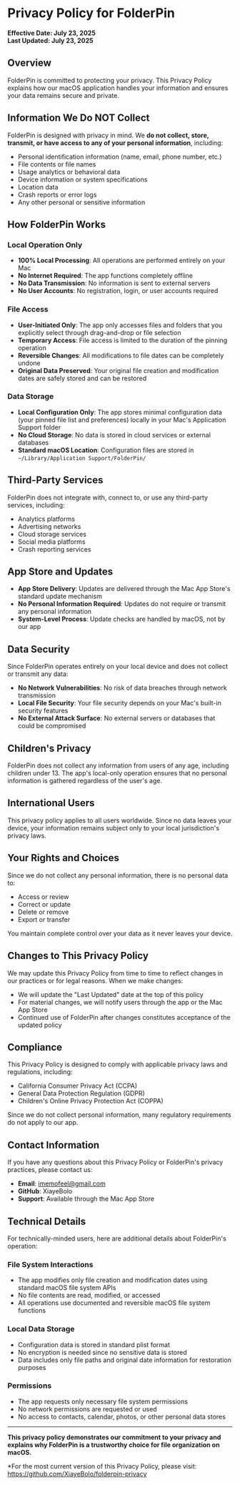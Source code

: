 # Privacy Policy for FolderPin

**Effective Date: July 23, 2025**  
**Last Updated: July 23, 2025**

## Overview

FolderPin is committed to protecting your privacy. This Privacy Policy explains how our macOS application handles your information and ensures your data remains secure and private.

## Information We Do NOT Collect

FolderPin is designed with privacy in mind. We **do not collect, store, transmit, or have access to any of your personal information**, including:

- Personal identification information (name, email, phone number, etc.)
- File contents or file names
- Usage analytics or behavioral data
- Device information or system specifications
- Location data
- Crash reports or error logs
- Any other personal or sensitive information

## How FolderPin Works

### Local Operation Only
- **100% Local Processing**: All operations are performed entirely on your Mac
- **No Internet Required**: The app functions completely offline
- **No Data Transmission**: No information is sent to external servers
- **No User Accounts**: No registration, login, or user accounts required

### File Access
- **User-Initiated Only**: The app only accesses files and folders that you explicitly select through drag-and-drop or file selection
- **Temporary Access**: File access is limited to the duration of the pinning operation
- **Reversible Changes**: All modifications to file dates can be completely undone
- **Original Data Preserved**: Your original file creation and modification dates are safely stored and can be restored

### Data Storage
- **Local Configuration Only**: The app stores minimal configuration data (your pinned file list and preferences) locally in your Mac's Application Support folder
- **No Cloud Storage**: No data is stored in cloud services or external databases
- **Standard macOS Location**: Configuration files are stored in `~/Library/Application Support/FolderPin/`

## Third-Party Services

FolderPin does not integrate with, connect to, or use any third-party services, including:
- Analytics platforms
- Advertising networks
- Cloud storage services
- Social media platforms
- Crash reporting services

## App Store and Updates

- **App Store Delivery**: Updates are delivered through the Mac App Store's standard update mechanism
- **No Personal Information Required**: Updates do not require or transmit any personal information
- **System-Level Process**: Update checks are handled by macOS, not by our app

## Data Security

Since FolderPin operates entirely on your local device and does not collect or transmit any data:
- **No Network Vulnerabilities**: No risk of data breaches through network transmission
- **Local File Security**: Your file security depends on your Mac's built-in security features
- **No External Attack Surface**: No external servers or databases that could be compromised

## Children's Privacy

FolderPin does not collect any information from users of any age, including children under 13. The app's local-only operation ensures that no personal information is gathered regardless of the user's age.

## International Users

This privacy policy applies to all users worldwide. Since no data leaves your device, your information remains subject only to your local jurisdiction's privacy laws.

## Your Rights and Choices

Since we do not collect any personal information, there is no personal data to:
- Access or review
- Correct or update  
- Delete or remove
- Export or transfer

You maintain complete control over your data as it never leaves your device.

## Changes to This Privacy Policy

We may update this Privacy Policy from time to time to reflect changes in our practices or for legal reasons. When we make changes:
- We will update the "Last Updated" date at the top of this policy
- For material changes, we will notify users through the app or the Mac App Store
- Continued use of FolderPin after changes constitutes acceptance of the updated policy

## Compliance

This Privacy Policy is designed to comply with applicable privacy laws and regulations, including:
- California Consumer Privacy Act (CCPA)
- General Data Protection Regulation (GDPR)
- Children's Online Privacy Protection Act (COPPA)

Since we do not collect personal information, many regulatory requirements do not apply to our app.

## Contact Information

If you have any questions about this Privacy Policy or FolderPin's privacy practices, please contact us:

- **Email**: imemofeel@gmail.com
- **GitHub**: XiayeBolo
- **Support**: Available through the Mac App Store

## Technical Details

For technically-minded users, here are additional details about FolderPin's operation:

### File System Interactions
- The app modifies only file creation and modification dates using standard macOS file system APIs
- No file contents are read, modified, or accessed
- All operations use documented and reversible macOS file system functions

### Local Data Storage
- Configuration data is stored in standard plist format
- No encryption is needed since no sensitive data is stored
- Data includes only file paths and original date information for restoration purposes

### Permissions
- The app requests only necessary file system permissions
- No network permissions are requested or used
- No access to contacts, calendar, photos, or other personal data stores

---

**This privacy policy demonstrates our commitment to your privacy and explains why FolderPin is a trustworthy choice for file organization on macOS.**

*For the most current version of this Privacy Policy, please visit: https://github.com/XiayeBolo/folderpin-privacy
